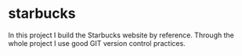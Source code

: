 # starbucks
In this project I build the Starbucks website by reference. Through the whole project I use good GIT version control practices.
